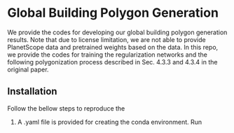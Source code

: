 # Global Building Polygon Generation
We provide the codes for developing our global building polygon generation results.
Note that due to license limitation, we are not able to provide PlanetScope data and pretrained weights based on the data.
In this repo, we provide the codes for training the regularization networks and the following polygonization process described in Sec. 4.3.3 and 4.3.4 in the original paper.

## Installation
Follow the bellow steps to reproduce the 
1. A .yaml file is provided for creating the conda environment. Run 
